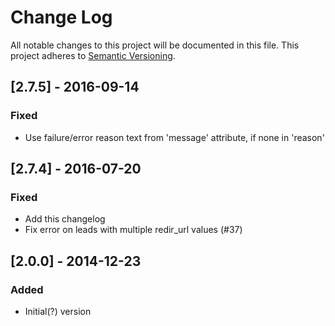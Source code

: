 # Change Log
All notable changes to this project will be documented in this file.
This project adheres to [Semantic Versioning](http://semver.org/).

## [2.7.5] - 2016-09-14
### Fixed
- Use failure/error reason text from 'message' attribute, if none in 'reason'

## [2.7.4] - 2016-07-20
### Fixed
- Add this changelog
- Fix error on leads with multiple redir_url values (#37)

## [2.0.0] - 2014-12-23
### Added
- Initial(?) version
